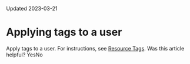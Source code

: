 Updated 2023-03-21
# Applying tags to a user
Apply tags to a user.
For instructions, see [Resource Tags](https://docs.oracle.com/en-us/iaas/Content/General/Concepts/resourcetags.htm#Resource_Tags). 
Was this article helpful?
YesNo

